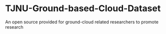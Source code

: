 # TJNU-Ground-based-Cloud-Dataset
An open source provided for ground-cloud related researchers to promote research
